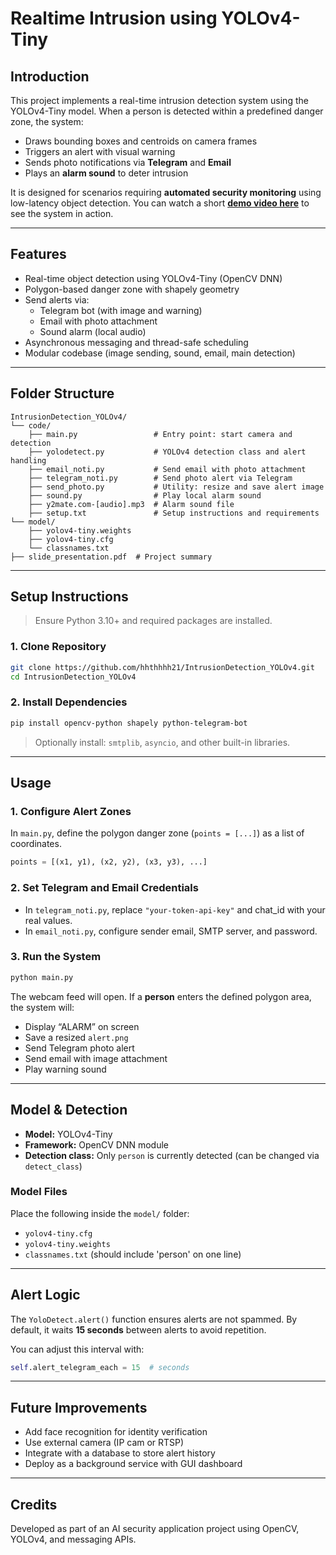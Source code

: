 # Realtime Intrusion using YOLOv4-Tiny

## Introduction

This project implements a real-time intrusion detection system using the YOLOv4-Tiny model. When a person is detected within a predefined danger zone, the system:

- Draws bounding boxes and centroids on camera frames  
- Triggers an alert with visual warning  
- Sends photo notifications via **Telegram** and **Email**  
- Plays an **alarm sound** to deter intrusion  

It is designed for scenarios requiring **automated security monitoring** using low-latency object detection.
You can watch a short [**demo video here**](https://youtu.be/orFa52maBXw?si=LjydZJmOwiLJoZgR) to see the system in action.

---

## Features

- Real-time object detection using YOLOv4-Tiny (OpenCV DNN)
- Polygon-based danger zone with shapely geometry
- Send alerts via:
  - Telegram bot (with image and warning)
  - Email with photo attachment
  - Sound alarm (local audio)
- Asynchronous messaging and thread-safe scheduling
- Modular codebase (image sending, sound, email, main detection)

---

## Folder Structure

```
IntrusionDetection_YOLOv4/
└── code/
    ├── main.py                 # Entry point: start camera and detection
    ├── yolodetect.py           # YOLOv4 detection class and alert handling
    ├── email_noti.py           # Send email with photo attachment
    ├── telegram_noti.py        # Send photo alert via Telegram
    ├── send_photo.py           # Utility: resize and save alert image
    ├── sound.py                # Play local alarm sound
    ├── y2mate.com-[audio].mp3  # Alarm sound file
    ├── setup.txt               # Setup instructions and requirements
└── model/
    ├── yolov4-tiny.weights
    ├── yolov4-tiny.cfg
    └── classnames.txt
├── slide_presentation.pdf  # Project summary
```

---

## Setup Instructions

> Ensure Python 3.10+ and required packages are installed.

### 1. Clone Repository

```bash
git clone https://github.com/hhthhhh21/IntrusionDetection_YOLOv4.git
cd IntrusionDetection_YOLOv4
```

### 2. Install Dependencies

```bash
pip install opencv-python shapely python-telegram-bot
```

> Optionally install: `smtplib`, `asyncio`, and other built-in libraries.

---

## Usage

### 1. Configure Alert Zones
In `main.py`, define the polygon danger zone (`points = [...]`) as a list of coordinates.

```python
points = [(x1, y1), (x2, y2), (x3, y3), ...]
```

### 2. Set Telegram and Email Credentials

- In `telegram_noti.py`, replace `"your-token-api-key"` and chat_id with your real values.
- In `email_noti.py`, configure sender email, SMTP server, and password.

### 3. Run the System

```bash
python main.py
```

The webcam feed will open. If a **person** enters the defined polygon area, the system will:
- Display “ALARM” on screen  
- Save a resized `alert.png`  
- Send Telegram photo alert  
- Send email with image attachment  
- Play warning sound

---

## Model & Detection

- **Model:** YOLOv4-Tiny  
- **Framework:** OpenCV DNN module  
- **Detection class:** Only `person` is currently detected (can be changed via `detect_class`)

### Model Files
Place the following inside the `model/` folder:
- `yolov4-tiny.cfg`
- `yolov4-tiny.weights`
- `classnames.txt` (should include 'person' on one line)

---

## Alert Logic

The `YoloDetect.alert()` function ensures alerts are not spammed. By default, it waits **15 seconds** between alerts to avoid repetition.

You can adjust this interval with:

```python
self.alert_telegram_each = 15  # seconds
```

---

## Future Improvements

- Add face recognition for identity verification  
- Use external camera (IP cam or RTSP)  
- Integrate with a database to store alert history  
- Deploy as a background service with GUI dashboard  

---

## Credits

Developed as part of an AI security application project using OpenCV, YOLOv4, and messaging APIs.
